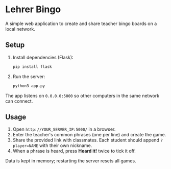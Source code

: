 # Lehrer Bingo

A simple web application to create and share teacher bingo boards on a local network.

## Setup

1. Install dependencies (Flask):
   ```bash
   pip install flask
   ```

2. Run the server:
   ```bash
   python3 app.py
   ```

The app listens on `0.0.0.0:5000` so other computers in the same network can connect.

## Usage

1. Open `http://YOUR_SERVER_IP:5000/` in a browser.
2. Enter the teacher's common phrases (one per line) and create the game.
3. Share the provided link with classmates. Each student should append `?player=NAME` with their own nickname.
4. When a phrase is heard, press **Heard it!** twice to tick it off.

Data is kept in memory; restarting the server resets all games.
